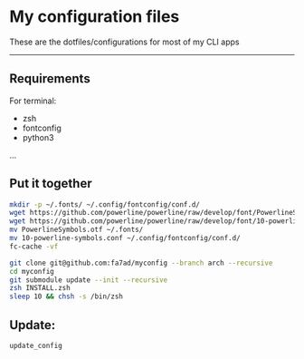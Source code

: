 # My configuration files

These are the dotfiles/configurations for most of my CLI apps

---

## Requirements
For terminal:

* zsh
* fontconfig
* python3

...

## Put it together

```bash
mkdir -p ~/.fonts/ ~/.config/fontconfig/conf.d/
wget https://github.com/powerline/powerline/raw/develop/font/PowerlineSymbols.otf
wget https://github.com/powerline/powerline/raw/develop/font/10-powerline-symbols.conf
mv PowerlineSymbols.otf ~/.fonts/
mv 10-powerline-symbols.conf ~/.config/fontconfig/conf.d/
fc-cache -vf

git clone git@github.com:fa7ad/myconfig --branch arch --recursive
cd myconfig
git submodule update --init --recursive
zsh INSTALL.zsh
sleep 10 && chsh -s /bin/zsh
```

## Update:
```
update_config
```
